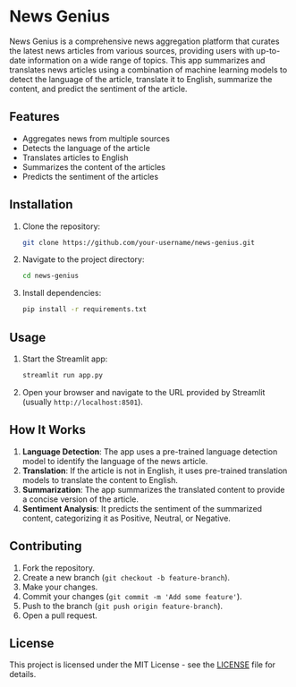 
# News Genius

News Genius is a comprehensive news aggregation platform that curates the latest news articles from various sources, providing users with up-to-date information on a wide range of topics. This app summarizes and translates news articles using a combination of machine learning models to detect the language of the article, translate it to English, summarize the content, and predict the sentiment of the article.

## Features

- Aggregates news from multiple sources
- Detects the language of the article
- Translates articles to English
- Summarizes the content of the articles
- Predicts the sentiment of the articles

## Installation

1. Clone the repository:
    ```sh
    git clone https://github.com/your-username/news-genius.git
    ```
2. Navigate to the project directory:
    ```sh
    cd news-genius
    ```
3. Install dependencies:
    ```sh
    pip install -r requirements.txt
    ```

## Usage

1. Start the Streamlit app:
    ```sh
    streamlit run app.py
    ```
2. Open your browser and navigate to the URL provided by Streamlit (usually `http://localhost:8501`).

## How It Works

1. **Language Detection**: The app uses a pre-trained language detection model to identify the language of the news article.
2. **Translation**: If the article is not in English, it uses pre-trained translation models to translate the content to English.
3. **Summarization**: The app summarizes the translated content to provide a concise version of the article.
4. **Sentiment Analysis**: It predicts the sentiment of the summarized content, categorizing it as Positive, Neutral, or Negative.

## Contributing

1. Fork the repository.
2. Create a new branch (`git checkout -b feature-branch`).
3. Make your changes.
4. Commit your changes (`git commit -m 'Add some feature'`).
5. Push to the branch (`git push origin feature-branch`).
6. Open a pull request.

## License

This project is licensed under the MIT License - see the [LICENSE](LICENSE) file for details.